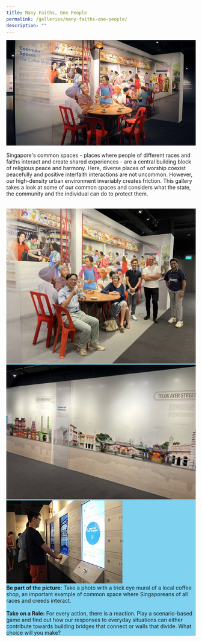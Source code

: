 ```yaml
---
title: Many Faiths, One People
permalink: /galleries/many-faiths-one-people/
description: ""
---
```

![Gallery 3](/images/G3_1.jpg)

Singapore's common spaces - places where people of different races and faiths interact and create shared experiences - are a central building block of religious peace and harmony. Here, diverse places of worship coexist peacefully and positive interfaith interactions are not uncommon. However, our high-density urban environment invariably creates friction. This gallery takes a look at some of our common spaces and considers what the state, the community and the individual can do to protect them.<br /><br />

<div class="row" style="background: #7fd2f0;">
	<div class="col is-6"><img src="/images/Gallery%203%20-%20Coffee%20Shop.jpeg" alt="Gallery 3 - Coffee Shop" /></div>
	<div class="col is-6"><a href="/streets-of-harmony/telok-aye-amoy-streets/"><img src="/images/Streets%20of%20Harmony.jpg" alt="Streets of Harmony" /></a></div>
</div>

<div class="row" style="background: #7fd2f0;">
<div class="col is-4"><img src="/images/G3_highlights.jpg" alt="Gallery 3 Highlights" /></div>
	<div class="col is-8"><b>Be part of the picture:</b>  Take a photo with a trick eye mural of a local coffee shop, an important example of common space where Singaporeans of all races and creeds interact. <br /><br /><b>Take on a Role:</b> For every action, there is a reaction. Play a scenario-based game and find out how our responses to everyday situations can either contribute towards building bridges that connect or walls that divide. What choice will you make?</div>
	</div>